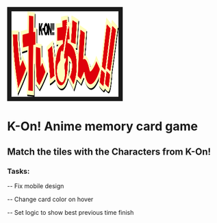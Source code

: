 <img src="./img/logo.png" width="250" height="200" border="10"/>

# K-On! Anime memory card game

## Match the tiles with the Characters from K-On!

### Tasks:
-- Fix mobile design

-- Change card color on hover

-- Set logic to show best previous time finish

